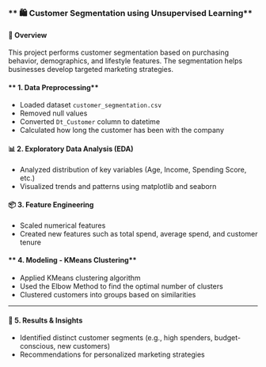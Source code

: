 
### ** 🛍️ Customer Segmentation using Unsupervised Learning**

#### **📌 Overview**

This project performs customer segmentation based on purchasing behavior, demographics, and lifestyle features. The segmentation helps businesses develop targeted marketing strategies.

#### ** 1. Data Preprocessing**

*  Loaded dataset `customer_segmentation.csv`
*  Removed null values
*  Converted `Dt_Customer` column to datetime
*  Calculated how long the customer has been with the company


#### **📊 2. Exploratory Data Analysis (EDA)**

*  Analyzed distribution of key variables (Age, Income, Spending Score, etc.)
*  Visualized trends and patterns using matplotlib and seaborn


#### **📦 3. Feature Engineering**

*  Scaled numerical features
*  Created new features such as total spend, average spend, and customer tenure

#### ** 4. Modeling - KMeans Clustering**

*  Applied KMeans clustering algorithm
*  Used the Elbow Method to find the optimal number of clusters
*  Clustered customers into groups based on similarities

---

#### **📌 5. Results & Insights**

*  Identified distinct customer segments (e.g., high spenders, budget-conscious, new customers)
*  Recommendations for personalized marketing strategies
